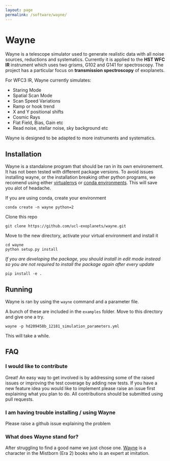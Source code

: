 ```yaml
---
layout: page
permalink: /software/wayne/
---
```

# Wayne

Wayne is a telescope simulator used to generate realistic data with all noise sources, reductions and systematics. Currently it is applied to the **HST WFC IR** instrument which uses two grisms, G102 and G141 for spectroscopy. The project has a particular focus on **transmission spectroscopy** of exoplanets.

For WFC3 IR, Wayne currently simulates:
* Staring Mode
* Spatial Scan Mode
* Scan Speed Variations
* Ramp or hook trend
* X and Y positional shifts
* Cosmic Rays
* Flat Field, Bias, Gain etc
* Read noise, stellar noise, sky background etc

Wayne is designed to be adapted to more instruments and systematics.

## Installation

Wayne is a standalone program that should be ran in its own environement. It has not been tested with different package versions. To avoid issues installing wayne, or the installation breaking other python programs, we recomend using either [virtualenvs](http://python-guide-pt-br.readthedocs.io/en/latest/dev/virtualenvs/) or [conda environments](https://conda.io/docs/using/envs.html). This will save you alot of headache.

If you are using conda, create your environment

    conda create -n wayne python=2

Clone this repo

    git clone https://github.com/ucl-exoplanets/wayne.git

Move to the new directory, activate your virtual environment and install it
    
    cd wayne
    python setup.py install
    
*If you are developing the package, you should install in edit mode instead so you are not required to install the package again after every update*

    pip install -e .

## Running

Wayne is ran by using the `wayne` command and a parameter file.

A bunch of these are included in the `examples` folder. Move to this directory and give one a try.

    wayne -p hd209458b_12181_simulation_parameters.yml
    
This will take a while.
    
## FAQ

### I would like to contribute

Great! An easy way to get involved is by addressing some of the raised issues or improving the test coverage by adding new tests. If you have a new feature idea you would like to implement please raise an issue first explaining what you plan to do. All contributions should be submitted using pull requests.

### I am having trouble installing / using Wayne

Please raise a github issue explaining the problem

### What does Wayne stand for?

After struggling to find a good name we just chose one. [Wayne](http://coppermind.net/wiki/Wayne) is a character in the Mistborn (Era 2) books who is an expert at imitation.